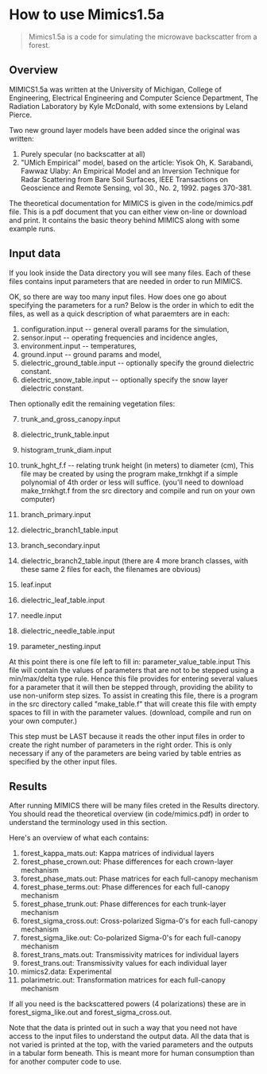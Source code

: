 # How to use Mimics1.5a

> Mimics1.5a is a code for simulating the microwave backscatter from a forest.

## Overview


MIMICS1.5a was written at the University of Michigan, College of Engineering, Electrical Engineering and Computer Science Department, The Radiation Laboratory by Kyle McDonald, with some extensions by Leland Pierce.

Two new ground layer models have been added since the original was written:

1. Purely specular (no backscatter at all)
2. "UMich Empirical" model, based on the article:
Yisok Oh, K. Sarabandi, Fawwaz Ulaby: An Empirical Model and an Inversion Technique for Radar Scattering from Bare Soil Surfaces, IEEE Transactions on Geoscience and Remote Sensing, vol 30., No. 2, 1992. pages 370-381.

The theoretical documentation for MIMICS is given in the code/mimics.pdf file.
This is a pdf document that you can either view on-line or download and print.
It contains the basic theory behind MIMICS along with some example runs.


## Input data

If you look inside the Data directory you will see many files.
Each of these files contains input parameters that are needed in order to run MIMICS.

OK, so there are way too many input files. How does one go about specifying the parameters for a run?
Below is the order in which to edit the files, as well as a quick description of what paraemters are in each:

1. configuration.input -- general overall params for the simulation,
2. sensor.input        -- operating frequencies and incidence angles,
3. environment.input   -- temperatures,
4. ground.input        -- ground params and model,
5. dielectric_ground_table.input -- optionally specify the
                                 ground dielectric constant.
6. dielectric_snow_table.input -- optionally specify the
                                  snow layer dielectric constant.
 
Then optionally edit the remaining vegetation files:

7. trunk_and_gross_canopy.input
8. dielectric_trunk_table.input
9. histogram_trunk_diam.input
10. trunk_hght_f.f  -- relating trunk height (in meters) to diameter (cm),
       This file may be created by using the program make_trnkhgt
       if a simple polynomial of 4th order or less will suffice.
       (you'll need to download make_trnkhgt.f from the src directory and compile and run on your own computer)

11. branch_primary.input
12. dielectric_branch1_table.input
13. branch_secondary.input
14. dielectric_branch2_table.input
       (there are 4 more branch classes, with these same 2 files for each,
        the filenames are obvious)

15. leaf.input
16. dielectric_leaf_table.input
17. needle.input
18. dielectric_needle_table.input
 
19. parameter_nesting.input


At this point there is one file left to fill in:
       parameter_value_table.input
This file will contain the values of parameters that are not to be stepped using a min/max/delta type rule. Hence this file provides for entering several values for a parameter that it will then be stepped through, providing the ability to use non-uniform step sizes. To assist in creating this file, there is a program in the src directory called "make_table.f" that will create this file with empty spaces to fill in with the parameter values. (download, compile and run on your own computer.)

This step must be LAST because it reads the other input files in order to create the right number of parameters in the right order. This is only necessary if any of the parameters are being varied by table entries as specified by the other input files.

## Results

After running MIMICS there will be many files creted in the Results directory.
You should read the theoretical overview (in code/mimics.pdf) in order to understand the terminology used in this section.

Here's an overview of what each contains:
1. forest_kappa_mats.out:  Kappa matrices of individual layers
2. forest_phase_crown.out: Phase differences for each crown-layer mechanism
3. forest_phase_mats.out:  Phase matrices for each full-canopy mechanism
4. forest_phase_terms.out: Phase differences for each full-canopy mechanism
5. forest_phase_trunk.out: Phase differences for each trunk-layer mechanism
6. forest_sigma_cross.out: Cross-polarized Sigma-0's for each full-canopy mechanism
7. forest_sigma_like.out:  Co-polarized Sigma-0's for each full-canopy mechanism
8. forest_trans_mats.out:  Transmissivity matrices for individual layers
9. forest_trans.out:       Transmissivity values for each individual layer
10. mimics2.data:          Experimental
11. polarimetric.out:      Transformation matrices for each full-canopy mechanism

If all you need is the backscattered powers (4 polarizations) these are in forest_sigma_like.out and forest_sigma_cross.out.

Note that the data is printed out in such a way that you need not have access to the input files to understand the output data.
All the data that is not varied is printed at the top, with the varied parameters and the outputs in a tabular form beneath.
This is meant more for human consumption than for another computer code to use.


